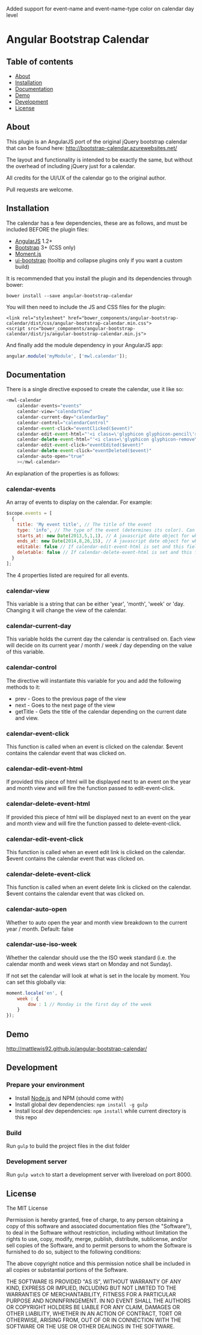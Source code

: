 Added support for event-name and event-name-type color on calendar day level
# Angular Bootstrap Calendar

## Table of contents

- [About](#about)
- [Installation](#installation)
- [Documentation](#documentation)
- [Demo](#demo)
- [Development](#development)
- [License](#licence)

## About

This plugin is an AngularJS port of the original jQuery bootstrap calendar that can be found here:
http://bootstrap-calendar.azurewebsites.net/

The layout and functionality is intended to be exactly the same, but without the overhead of including jQuery just for a calendar. 

All credits for the UI/UX of the calendar go to the original author.

Pull requests are welcome.

## Installation

The calendar has a few dependencies, these are as follows, and must be included BEFORE the plugin files:

* [AngularJS](https://angularjs.org/) 1.2+
* [Bootstrap](http://getbootstrap.com/) 3+ (CSS only)
* [Moment.js](http://momentjs.com/)
* [ui-bootstrap](http://angular-ui.github.io/bootstrap/) (tooltip and collapse plugins only if you want a custom build)

It is recommended that you install the plugin and its dependencies through bower:

```
bower install --save angular-bootstrap-calendar
```

You will then need to include the JS and CSS files for the plugin:

```
<link rel="stylesheet" href="bower_components/angular-bootstrap-calendar/dist/css/angular-bootstrap-calendar.min.css">
<script src="bower_components/angular-bootstrap-calendar/dist/js/angular-bootstrap-calendar.min.js">
```

And finally add the module dependency in your AngularJS app:

```javascript
angular.module('myModule', ['mwl.calendar']);
```

## Documentation

There is a single directive exposed to create the calendar, use it like so:
```javascript
<mwl-calendar
    calendar-events="events"
    calendar-view="calendarView"
    calendar-current-day="calendarDay"
    calendar-control="calendarControl"
    calendar-event-click="eventClicked($event)"
    calendar-edit-event-html="'<i class=\'glyphicon glyphicon-pencil\'></i>'"
    calendar-delete-event-html="'<i class=\'glyphicon glyphicon-remove\'></i>'"
    calendar-edit-event-click="eventEdited($event)"
    calendar-delete-event-click="eventDeleted($event)"
    calendar-auto-open="true"
    ></mwl-calendar>
```

An explanation of the properties is as follows:

### calendar-events

An array of events to display on the calendar. For example:
```javascript
$scope.events = [
  {
    title: 'My event title', // The title of the event
    type: 'info', // The type of the event (determines its color). Can be important, warning, info, inverse, success or special
    starts_at: new Date(2013,5,1,1), // A javascript date object for when the event starts
    ends_at: new Date(2014,8,26,15), // A javascript date object for when the event ends
    editable: false // If calendar-edit-event-html is set and this field is explicitly set to false then dont make it editable
    deletable: false // If calendar-delete-event-html is set and this field is explicitly set to false then dont make it deleteable
  }
];
```

The 4 properties listed are required for all events.

### calendar-view

This variable is a string that can be either 'year', 'month', 'week' or 'day. Changing it will change the view of the calendar.

### calendar-current-day

This variable holds the current day the calendar is centralised on. Each view will decide on its current year / month / week / day depending on the value of this variable.

### calendar-control

The directive will instantiate this variable for you and add the following methods to it:
* prev - Goes to the previous page of the view
* next - Goes to the next page of the view
* getTitle - Gets the title of the calendar depending on the current date and view.

### calendar-event-click 

This function is called when an event is clicked on the calendar. $event contains the calendar event that was clicked on.

### calendar-edit-event-html 

If provided this piece of html will be displayed next to an event on the year and month view and will fire the function passed to edit-event-click.

### calendar-delete-event-html 

If provided this piece of html will be displayed next to an event on the year and month view and will fire the function passed to delete-event-click.

### calendar-edit-event-click 

This function is called when an event edit link is clicked on the calendar. $event contains the calendar event that was clicked on.

### calendar-delete-event-click 

This function is called when an event delete link is clicked on the calendar. $event contains the calendar event that was clicked on.

### calendar-auto-open

Whether to auto open the year and month view breakdown to the current year / month. Default: false

### calendar-use-iso-week

Whether the calendar should use the the ISO week standard (i.e. the calendar month and week views start on Monday and not Sunday). 

If not set the calendar will look at what is set in the locale by moment. You can set this globally via:

```javascript
moment.locale('en', {
    week : {
        dow : 1 // Monday is the first day of the week
    }
});
```

## Demo

http://mattlewis92.github.io/angular-bootstrap-calendar/

## Development

### Prepare your environment
* Install [Node.js](http://nodejs.org/) and NPM (should come with)
* Install global dev dependencies: `npm install -g gulp`
* Install local dev dependencies: `npm install` while current directory is this repo

### Build
Run `gulp` to build the project files in the dist folder

### Development server
Run `gulp watch` to start a development server with livereload on port 8000. 

## License

The MIT License

Permission is hereby granted, free of charge, to any person obtaining a copy
of this software and associated documentation files (the "Software"), to deal
in the Software without restriction, including without limitation the rights
to use, copy, modify, merge, publish, distribute, sublicense, and/or sell
copies of the Software, and to permit persons to whom the Software is
furnished to do so, subject to the following conditions:

The above copyright notice and this permission notice shall be included in
all copies or substantial portions of the Software.

THE SOFTWARE IS PROVIDED "AS IS", WITHOUT WARRANTY OF ANY KIND, EXPRESS OR
IMPLIED, INCLUDING BUT NOT LIMITED TO THE WARRANTIES OF MERCHANTABILITY,
FITNESS FOR A PARTICULAR PURPOSE AND NONINFRINGEMENT. IN NO EVENT SHALL THE
AUTHORS OR COPYRIGHT HOLDERS BE LIABLE FOR ANY CLAIM, DAMAGES OR OTHER
LIABILITY, WHETHER IN AN ACTION OF CONTRACT, TORT OR OTHERWISE, ARISING FROM,
OUT OF OR IN CONNECTION WITH THE SOFTWARE OR THE USE OR OTHER DEALINGS IN
THE SOFTWARE.
